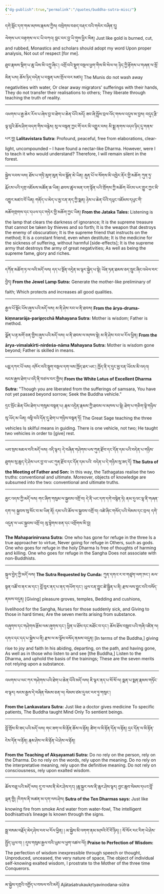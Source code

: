 ```yaml
---
{"dg-publish":true,"permalink":"/quotes/buddha-sutra-misc/"}
---
```


དགེ་སློང་དག་གམ་མཁས་རྣམས་ཀྱིས། བསྲེགས་བཅད་བརྡར་བའི་གསེར་བཞིན་དུ། <br>ལེགས་པར་བརྟགས་ལ་ང་ཡི་བཀའ། བླང་བར་བྱ་ཡི་གུས་ཕྱིར་མིན།
Just like gold is burned, cut, and rubbed,
Monastics and scholars should adopt my word
Upon proper analysis,
Not out of respect [for me].

ཐུབ་རྣམས་སྡིག་པ་ཆུ་ཡིས་མི་འཀྲུ་ཞིང་། འགྲོ་བའི་སྡུག་བསྔལ་ཕྱག་གིས་མི་སེལ་ལ། 
ཉིད་ཀྱི་རྟོགས་པ་གཞན་ལ་སྤོ་མིན་པས། ཆོས་ཉིད་བདེན་པ་བསྟན་པས་གྲོལ་བར་མཛད།
The Munis do not wash away negativities with water,
Or clear away migrators' sufferings with their hands,
They do not transfer their realisations to others;
They liberate through teaching the truth of reality.

---
འཕགས་པ་རྒྱ་ཆེར་རོལ་པ་ཞེས་བྱ་བ་ཐེག་པ་ཆེན་པོའི་མདོ།
ཟབ་ཞི་སྤྲོས་བྲལ་འོད་གསལ་འདུས་མ་བྱས། བདུད་རྩི་ལྟ་བུའི་ཆོས་ཤིག་བདག་གིས་བརྙེས།
སུ་ལ་བསྟན་ཀྱང་གོ་བར་མི་འགྱུར་བས། མི་སྨྲ་ནགས་འདབ་ཉིད་དུ་གནས་པར་བྱ།
**Lalitavistara Sutra:**
Profound, peaceful, free from elaborations, clear-light, uncompounded – 
I have found a nectar-like Dharma.
However, were I to teach it who would understand?
Therefore, I will remain silent in the forest.

---
སྐྱེས་རབས་ལས།
ཐོས་པ་གཏི་མུག་མུན་སེལ་སྒྲོན་མེ་ཡིན། རྐུན་པོ་ལ་སོགས་མི་འཁྱེར་ནོར་གྱི་མཆོག
ཀུན་ཏུ་རྨོངས་པའི་དགྲ་འཇོམས་མཚོན་ཆ་ཡིན། ཐབས་ཚུལ་མན་ངག་སྟོན་པའི་གྲོགས་ཀྱི་མཆོག
ཕོངས་པར་གྱུར་ཀྱང་མི་འགྱུར་མཛའ་བོ་ཡིན། གནོད་པ་མེད་པ་མྱ་ངན་ནད་ཀྱི་སྨན།
ཉེས་པ་ཆེན་པོའི་དཔུང་འཇོམས་དཔུང་གི་མཆོགགྲགས་དང་དཔལ་དང་གཏེར་གྱི་མཆོག་ཀྱང་ཡིན།
**From the Jataka Tales:**
Listening is the lamp that clears the darkness of ignorance;
It is the supreme treasure that cannot be taken by thieves and so forth;
It is the weapon that destroys the enemy of obscuration;
It is the supreme friend that instructs on the method;
It is a constant friend, even when destitute;
It is the medicine for the sickness of suffering, without harmful [side-effects];
It is the supreme army that destroys the army of great negativities;
As well as being the supreme fame, glory and riches.

---
དཀོན་མཆོག་ཏ་ལ་ལའི་མདོ་ལས།
དད་པ་སྔོན་འདྲེན་མ་ལྟར་སྐྱེད་པ་སྟེ། ཡོན་ཏན་ཐམས་ཅད་སྲུང་ཞིང་འཕེལ་བར་བྱེད།
**From the Jewel Lamp Sutra:**
Generate the mother-like preliminary of faith;
Which protects and increases all good qualities.

---
རྒྱལ་པོ་སྡོང་པོས་ཞུས་པའི་མདོ་ལས།
མ་ནི་ཤེས་རབ་ཕ་ནི་ཐབས།
**From the ārya-druma-kiṃnararāja-paripṛcchā Mahayana Sutra:**
Mother is wisdom; Father is method.

ལྗོན་པ་རྟ་མགོ་ཅན་གྱིས་ཞུས་པའི་མདོ་ལས།
ཕ་ནི་ཐབས་ལ་མཁས་སྟེ། མ་ནི་ཤེས་རབ་ཕ་རོལ་ཕྱིན།
**From the ārya-vimalakīrti-nirdeśa-nāma Mahayana Sutra:**
Mother is wisdom gone beyond;
Father is skilled in means.

---
པདྨ་དཀར་པོ་ལས།
འཁོར་བའི་སྡུག་བསྔལ་དག་ལས་ཁྱོད་ཐར་ཡང༌། ཁྱོད་ནི་ད་དུང་མྱ་ངན་ཡོངས་མི་འདའ།
སངས་རྒྱས་ཐེག་པ་འདི་ནི་བཙལ་བར་གྱིས།
**From the White Lotus of Excellent Dharma Sutra:**
"Though you are liberated from the sufferings of samsara,
You have not yet passed beyond sorrow;
Seek the Buddha vehicle."

དྲང་སྲོང་ཆེན་པོས་ཐེག་པ་གསུམ་བསྟན་པ། རྣམ་འདྲེན་རྣམས་ཀྱི་ཐབས་ལ་མཁས་པ་སྟེ།
ཐེག་པ་གཅིག་སྟེ་གཉིས་སུ་ཡོད་མ་ཡིན། བསྟི་བའི་དོན་དུ་ཐེག་པ་གཉིས་བསྟན་ཏོ།
The Great Sage teaching the three vehicles 
Is skilful means in guiding. 
There is one vehicle, not two;
He taught two vehicles in order to [give] rest.

---
ཡབ་སྲས་མཇལ་བའི་མདོ་ལས།
འདི་ལྟར། དེ་བཞིན་གཤེགས་པས་ཀུན་རྫོབ་དང་དོན་དམ་པའི་བདེན་པ་གཉིས་ཐུགས་སུ་ཆུད་དེ་ཤེས་པར་བྱ་བ་ཡང་ཀུན་རྫོབ་དང་དོན་དམ་པའི་
བདེན་པ་དེ་གཉིས་སུ་ཟད་དོ།
**The Sutra of the Meeting of Father and Son:**
In this way, the Tathagatas realise the two truths: conventional and ultimate. Moreover, objects of knowledge are subsumed into the two: conventional and ultimate truths.

---
མྱང་འདས་ཀྱི་མདོ་ལས།
གང་ཞིག་གསུམ་ལ་སྐྱབས་འགྲོ་བ། དེ་ནི་ཡང་དག་དགེ་བསྙེན་ཏེ།
ནམ་དུའང་ལྷ་ནི་གཞན་དག་ལ། སྐྱབས་སུ་སོང་བ་མ་ཡིན་ནོ།
དམ་པའི་ཆོས་ལ་སྐྱབས་འགྲོ་བ། འཚེ་ཞིང་གསོད་པའི་སེམས་དང་བྲལ།
དགེ་འདུན་ལ་ཡང་སྐྱབས་འགྲོ་བ། མུ་སྟེགས་ཅན་དང་འགྲོགས་མི་བྱ།

**The Mahaparinirvana Sutra:**
One who has gone for refuge in the three
Is a true approacher to virtue,
Never going for refuge in
Others, such as gods.
One who goes for refuge in the holy Dharma
Is free of thoughts of harming and killing.
One who goes for refuge in the Sangha
Does not associate with non-Buddhists.

---
སྐུལ་བྱེད་ཀྱི་མདོ་ལས།
**The Sutra Requested by Cunda:**
ཀུན་དགའ་ར་བ་གཙུག་ལག་ཁང་། མལ་སྟན་འཚོ་བ་ནར་མ་དང་།
བློ་བུར་ནད་པ་ནད་གཡོག་དང་། ཡུལ་ངན་བྱུང་ཚེ་སྦྱིན་པ་ནི།
རྫས་ལས་བྱུང་བའི་བསོད་ནམས་བདུན།
[Giving] pleasure groves, temples,
Bedding and cushions, livelihood for the Sangha,
Nurses for those suddenly sick, and
Giving to those in hard times;
Are the seven merits arising from substance.

བཞུགས་དང་གཤེགས་རྩོམ་ལམ་ཞུགས་དང་། ཕྱིན་པ་ཐོས་དང་མཐོང་བ་དང་།
ཆོས་ཐོས་བསླབ་པའི་གཞི་འཛིན་ལ། དགའ་དང་དད་པ་སྐྱེས་པ་ནི།
རྫས་ལ་མ་ལྟོས་བསོད་ནམས་བདུན།
[In terms of the Buddha,] giving rise to joy and faith
In his abiding, departing, on the path, and having gone,
As well as in those who listen to and see [the Buddha,]
Listen to the Dharma, and uphold the basis of the trainings;
These are the seven merits not relying upon a substance.

---
འཕགས་པ་ལང་ཀར་གཤེགས་པའི་ཐེག་པ་ཆེན་པོའི་མདོ་ལས།
ཇི་ལྟར་ནད་པ་སོ་སོ་ལ། སྨན་པ་སྨན་རྣམས་གཏོང་བ་ལྟར།
སངས་རྒྱས་དེ་བཞིན་སེམས་ཅན་ལ། སེམས་ཙམ་དུའང་རབ་ཏུ་གསུང༌།

**From the Lankavatara Sutra:**
Just like a doctor gives medicine
To specific patients,
The Buddha taught Mind Only
To sentient beings.

---
བློ་གྲོས་མི་ཟད་པའི་མདོ་ལས།
གང་ཟག་ལ་མི་རྟོན་ཆོས་ལ་རྟོན། ཚིག་ལ་མི་རྟོན་དོན་ལ་རྟོན།
དྲང་དོན་ལ་མི་རྟོན་ངེས་དོན་ལ་རྟོན། རྣམ་ཤེས་ལ་མི་རྟོན་ཡེ་ཤེས་ལ་རྟོན།

**From the Teaching of Akṣayamati Sutra:**
Do no rely on the person, rely on the Dharma.
Do no rely on the words, rely upon the meaning.
Do no rely on the interpretative meaning, rely upon the definitive meaning.
Do not rely on consciousness, rely upon exalted wisdom.

---
ཆོས་བཅུ་པའི་མདོ་ལས། 
དུ་བ་ལས་ནི་མེར་ཤེས་དང། །ཆུ་སྐྱར་ལས་ནི་ཆུར་ཤེས་ལྟར། 
བྱང་ཆུབ་སེམས་དཔའ་བློ་ལྡན་གྱི། །རིགས་ནི་མཚན་མ་དག་ལས་ཤེས།
**Sutra of the Ten Dharmas says:**
Just like knowing fire from smoke
And water from water-fowl,
The intelligent bodhisattva’s lineage
Is known through the signs.

---
སྨྲ་བསམ་བརྗོད་མེད་ཤེས་རབ་ཕ་རོལ་ཕྱིན། །
མ་སྐྱེས་མི་འགག་ནམ་མཁའི་ངོ་བོ་ཉིད། །
སོ་སོར་རང་རིག་ཡེ་ཤེས་སྤྱོད་ཡུལ་བ། །
དུས་གསུམ་རྒྱལ་བའི་ཡུམ་ལ་ཕྱག་འཚལ་ལོ།།
**Praise to Perfection of Wisdom:**
The perfection of wisdom inexpressible through speech or thought,
Unproduced, unceased, the very nature of space,
The object of individual self-knowing exalted wisdom,
I prostrate to the Mother of the three time Conquerors.

---
མ་སྐྱེས་དགྲའི་འགྱོད་པ་བསལ་བའི་མདོ། Ajātaśatrukaukṛtyavinodana-sūtra
